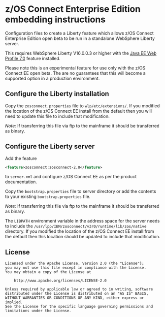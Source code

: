 # z/OS Connect Enterprise Edition embedding instructions

Configuration files to create a Liberty feature which allows z/OS Connect Enterprise Edition open beta to be run in a standalone WebSphere Liberty server.

This requires WebSphere Liberty V16.0.0.3 or higher with the [Java EE Web Profile 7.0](https://developer.ibm.com/wasdev/downloads/#asset/features-com.ibm.websphere.appserver.webProfile-7.0) feature installed.

Please note this is an experimental feature for use only with the z/OS Connect EE open beta. The are no guarantees that this will become a supported option in a production environment.

## Configure the Liberty installation

Copy the `zosconnect.properties` file to `wlp/etc/extensions/`. If you modified the location of the z/OS Connect EE install from the default then you will need to update this file to include that modification.

*Note:* If transferring this file via ftp to the mainframe it should be transferred as binary.

## Configure the Liberty server

Add the feature

```xml
<feature>zosconnect:zosconnect-2.0</feature>
```

to `server.xml` and configure z/OS Connect EE as per the product documentation.

Copy the `bootstrap.properties` file to server directory or add the contents to your existing `bootstrap.properties` file.

*Note:* If transferring this file via ftp to the mainframe it should be transferred as binary.

The `LIBPATH` environment variable in the address space for the server needs to include the `/usr/lpp/IBM/zosconnect/v3r0/runtime/lib/zos/native` directory. If you modified the location of the z/OS Connect EE install from the default then this location should be updated to include that modification.

## License

```text
Licensed under the Apache License, Version 2.0 (the "License");
you may not use this file except in compliance with the License.
You may obtain a copy of the License at

    http://www.apache.org/licenses/LICENSE-2.0

Unless required by applicable law or agreed to in writing, software
distributed under the License is distributed on an "AS IS" BASIS,
WITHOUT WARRANTIES OR CONDITIONS OF ANY KIND, either express or implied.
See the License for the specific language governing permissions and
limitations under the License.
```
